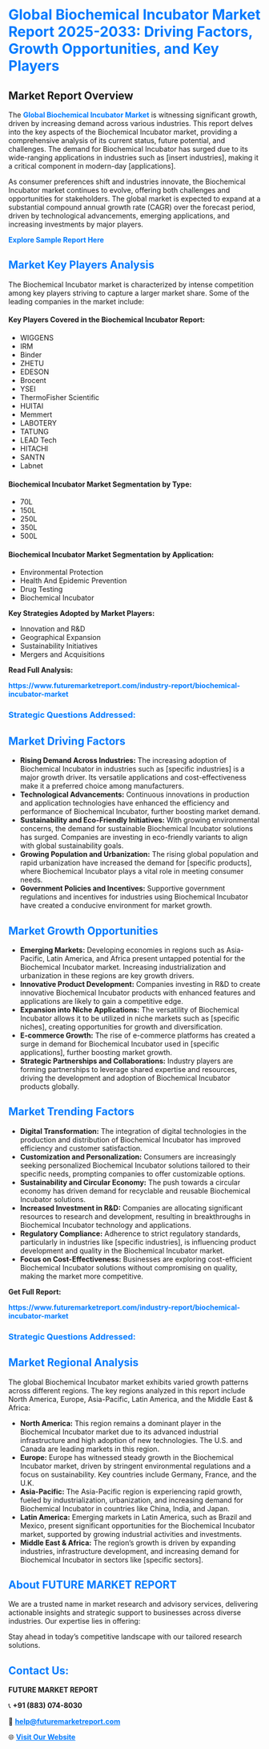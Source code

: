 <h1 style="color: #007BFF;">Global Biochemical Incubator Market Report 2025-2033: Driving Factors, Growth Opportunities, and Key Players</h1>

<section id="overview">
<h2>Market Report Overview</h2>
<p>The <a href="https://www.futuremarketreport.com/industry-report/biochemical-incubator-market" style="color: #007BFF; text-decoration: none;"><strong>Global Biochemical Incubator Market</strong></a> is witnessing significant growth, driven by increasing demand across various industries. This report delves into the key aspects of the Biochemical Incubator market, providing a comprehensive analysis of its current status, future potential, and challenges. The demand for Biochemical Incubator has surged due to its wide-ranging applications in industries such as [insert industries], making it a critical component in modern-day [applications].</p>
<p>As consumer preferences shift and industries innovate, the Biochemical Incubator market continues to evolve, offering both challenges and opportunities for stakeholders. The global market is expected to expand at a substantial compound annual growth rate (CAGR) over the forecast period, driven by technological advancements, emerging applications, and increasing investments by major players.</p>
</section>

<section id="overview">
<p><a href="https://www.futuremarketreport.com/request-sample/reportId=127986" style="color: #007BFF; text-decoration: none;"><strong>Explore Sample Report Here</strong></a></p>
</section>

<section id="key-players">
<h2 style="color: #007BFF;">Market Key Players Analysis</h2>
<p>The Biochemical Incubator market is characterized by intense competition among key players striving to capture a larger market share. Some of the leading companies in the market include:</p>
<h4>Key Players Covered in the Biochemical Incubator Report:</h4>
<ul><li>WIGGENS</li><li>IRM</li><li>Binder</li><li>ZHETU</li><li>EDESON</li><li>Brocent</li><li>YSEI</li><li>ThermoFisher Scientific</li><li>HUITAI</li><li>Memmert</li><li>LABOTERY</li><li>TATUNG</li><li>LEAD Tech</li><li>HITACHI</li><li>SANTN</li><li>Labnet</li></ul>
<h4>Biochemical Incubator Market Segmentation by Type:</h4>
<ul><li>70L</li><li>150L</li><li>250L</li><li>350L</li><li>500L</li></ul>

<h4>Biochemical Incubator Market Segmentation by Application:</h4>
<ul><li>Environmental Protection</li><li>Health And Epidemic Prevention</li><li>Drug Testing</li><li>Biochemical Incubator</li></ul>
<p><strong>Key Strategies Adopted by Market Players:</strong></p>
<ul>
<li>Innovation and R&D</li>
<li>Geographical Expansion</li>
<li>Sustainability Initiatives</li>
<li>Mergers and Acquisitions</li>
</ul>
</section>

<section>
<p><strong>Read Full Analysis: </strong></p><a href="https://www.futuremarketreport.com/industry-report/biochemical-incubator-market" style="color: #007BFF; text-decoration: none;"><strong>https://www.futuremarketreport.com/industry-report/biochemical-incubator-market</strong></a>
<h3 style="color: #007BFF;">Strategic Questions Addressed:</h3>
</section>

<section id="driving-factors">
<h2 style="color: #007BFF;">Market Driving Factors</h2>
<ul>
<li><strong>Rising Demand Across Industries:</strong> The increasing adoption of Biochemical Incubator in industries such as [specific industries] is a major growth driver. Its versatile applications and cost-effectiveness make it a preferred choice among manufacturers.</li>
<li><strong>Technological Advancements:</strong> Continuous innovations in production and application technologies have enhanced the efficiency and performance of Biochemical Incubator, further boosting market demand.</li>
<li><strong>Sustainability and Eco-Friendly Initiatives:</strong> With growing environmental concerns, the demand for sustainable Biochemical Incubator solutions has surged. Companies are investing in eco-friendly variants to align with global sustainability goals.</li>
<li><strong>Growing Population and Urbanization:</strong> The rising global population and rapid urbanization have increased the demand for [specific products], where Biochemical Incubator plays a vital role in meeting consumer needs.</li>
<li><strong>Government Policies and Incentives:</strong> Supportive government regulations and incentives for industries using Biochemical Incubator have created a conducive environment for market growth.</li>
</ul>
</section>

<section id="growth-opportunities">
<h2 style="color: #007BFF;">Market Growth Opportunities</h2>
<ul>
<li><strong>Emerging Markets:</strong> Developing economies in regions such as Asia-Pacific, Latin America, and Africa present untapped potential for the Biochemical Incubator market. Increasing industrialization and urbanization in these regions are key growth drivers.</li>
<li><strong>Innovative Product Development:</strong> Companies investing in R&D to create innovative Biochemical Incubator products with enhanced features and applications are likely to gain a competitive edge.</li>
<li><strong>Expansion into Niche Applications:</strong> The versatility of Biochemical Incubator allows it to be utilized in niche markets such as [specific niches], creating opportunities for growth and diversification.</li>
<li><strong>E-commerce Growth:</strong> The rise of e-commerce platforms has created a surge in demand for Biochemical Incubator used in [specific applications], further boosting market growth.</li>
<li><strong>Strategic Partnerships and Collaborations:</strong> Industry players are forming partnerships to leverage shared expertise and resources, driving the development and adoption of Biochemical Incubator products globally.</li>
</ul>
</section>

<section id="trending-factors">
<h2 style="color: #007BFF;">Market Trending Factors</h2>
<ul>
<li><strong>Digital Transformation:</strong> The integration of digital technologies in the production and distribution of Biochemical Incubator has improved efficiency and customer satisfaction.</li>
<li><strong>Customization and Personalization:</strong> Consumers are increasingly seeking personalized Biochemical Incubator solutions tailored to their specific needs, prompting companies to offer customizable options.</li>
<li><strong>Sustainability and Circular Economy:</strong> The push towards a circular economy has driven demand for recyclable and reusable Biochemical Incubator solutions.</li>
<li><strong>Increased Investment in R&D:</strong> Companies are allocating significant resources to research and development, resulting in breakthroughs in Biochemical Incubator technology and applications.</li>
<li><strong>Regulatory Compliance:</strong> Adherence to strict regulatory standards, particularly in industries like [specific industries], is influencing product development and quality in the Biochemical Incubator market.</li>
<li><strong>Focus on Cost-Effectiveness:</strong> Businesses are exploring cost-efficient Biochemical Incubator solutions without compromising on quality, making the market more competitive.</li>
</ul>
</section>

<section>
<p><strong>Get Full Report: </strong></p><a href="https://www.futuremarketreport.com/industry-report/biochemical-incubator-market" style="color: #007BFF; text-decoration: none;"><strong>https://www.futuremarketreport.com/industry-report/biochemical-incubator-market</strong></a>
<h3 style="color: #007BFF;">Strategic Questions Addressed:</h3>
</section>


<section id="regional-analysis">
<h2 style="color: #007BFF;">Market Regional Analysis</h2>
<p>The global Biochemical Incubator market exhibits varied growth patterns across different regions. The key regions analyzed in this report include North America, Europe, Asia-Pacific, Latin America, and the Middle East & Africa:</p>
<ul>
<li><strong>North America:</strong> This region remains a dominant player in the Biochemical Incubator market due to its advanced industrial infrastructure and high adoption of new technologies. The U.S. and Canada are leading markets in this region.</li>
<li><strong>Europe:</strong> Europe has witnessed steady growth in the Biochemical Incubator market, driven by stringent environmental regulations and a focus on sustainability. Key countries include Germany, France, and the U.K.</li>
<li><strong>Asia-Pacific:</strong> The Asia-Pacific region is experiencing rapid growth, fueled by industrialization, urbanization, and increasing demand for Biochemical Incubator in countries like China, India, and Japan.</li>
<li><strong>Latin America:</strong> Emerging markets in Latin America, such as Brazil and Mexico, present significant opportunities for the Biochemical Incubator market, supported by growing industrial activities and investments.</li>
<li><strong>Middle East & Africa:</strong> The region’s growth is driven by expanding industries, infrastructure development, and increasing demand for Biochemical Incubator in sectors like [specific sectors].</li>
</ul>
</section>

<footer>
<h2 style="color: #007BFF;">About FUTURE MARKET REPORT</h2>
<p>We are a trusted name in market research and advisory services, delivering actionable insights and strategic support to businesses across diverse industries. Our expertise lies in offering:</p>

<p>Stay ahead in today’s competitive landscape with our tailored research solutions.</p>

<h2 style="color: #007BFF;">Contact Us:</h2>
<p><strong>FUTURE MARKET REPORT</strong></p>
<p>📞 <strong>+91 (883) 074-8030</strong></p>
<p>📧 <strong><a href="mailto:help@futuremarketreport.com" style="color: #007BFF;">help@futuremarketreport.com</a></strong></p>
<p>🌐 <strong><a href="https://www.futuremarketreport.com/" style="color: #007BFF;">Visit Our Website</a></strong></p>
</footer>
